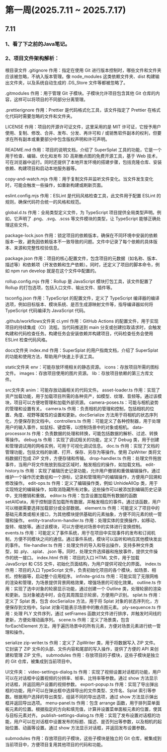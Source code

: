 # 第一周(2025.7.11 ~ 2025.7.17)
## 7.11

### 1、看了下之前的Java笔记。

### 2、项目文件架构解析：

根目录文件
.gitignore
作用：指定在使用 Git 进行版本控制时，哪些文件和文件夹应该被忽略，不纳入版本管理。像 node_modules 这类依赖文件夹、dist 构建输出文件夹，以及系统自动生成的 .DS_Store 文件等都被忽略了。

.gitmodules
作用：用于管理 Git 子模块。子模块允许项目包含其他 Git 仓库的内容，这样可以将项目的不同部分分离管理。

.prettierignore
作用：Prettier 是代码格式化工具，该文件指定了 Prettier 在格式化代码时需要忽略的文件和文件夹。

LICENSE
作用：项目的开源许可证文件，这里采用的是 MIT 许可证，它授予用户使用、复制、修改、合并、发布、分发、再许可和 / 或销售软件副本的权利，但要求在所有副本或重要部分中包含版权声明和许可声明。

README.md
作用：项目的说明文档，介绍了 SuperSplat 工具的功能，它是一个用于检查、编辑、优化和发布 3D 高斯散点图的免费开源工具，基于 Web 技术，可在浏览器中运行。同时还提供了本地开发环境的搭建步骤，包括克隆仓库、安装依赖、构建项目和启动本地服务器等。

copy-and-watch.mjs
作用：用于复制文件并监听文件变化。当文件发生变化时，可能会触发一些操作，如重新构建或刷新页面。

eslint.config.mjs
作用：ESLint 是代码风格检查工具，此文件用于配置 ESLint 的规则，确保代码符合统一的风格和规范。

global.d.ts
作用：全局类型定义文件，为 TypeScript 项目提供全局类型声明。例如，它声明了 .png、.svg、.scss 等文件模块的类型，让 TypeScript 能够正确处理这些文件。

package-lock.json
作用：锁定项目的依赖版本，确保在不同环境中安装的依赖版本一致，避免因依赖版本不一致导致的问题。文件中记录了每个依赖的具体版本、来源和完整性校验信息。

package.json
作用：项目的核心配置文件，包含项目的元数据（如名称、版本、描述等）和依赖项（开发依赖和生产依赖）。同时，还定义了项目的脚本命令，例如 npm run develop 就是在这个文件中配置的。

rollup.config.mjs
作用：Rollup 是 JavaScript 模块打包工具，该文件配置了 Rollup 的打包选项，包括入口文件、输出文件、插件等。

tsconfig.json
作用：TypeScript 的配置文件，定义了 TypeScript 编译器的编译选项，例如目标版本、模块系统、是否生成源映射文件等，指导编译器如何将 TypeScript 代码编译为 JavaScript 代码。




.github/workflows文件夹
ci.yml
作用：GitHub Actions 的配置文件，用于实现项目的持续集成（CI）流程。当代码推送到 main 分支或创建拉取请求时，会触发构建和代码检查任务。构建任务会安装依赖并构建项目，代码检查任务会使用 ESLint 检查代码风格。

docs文件夹
index.md
作用：SuperSplat 的用户指南文档，介绍了 SuperSplat 的功能和使用方法，帮助用户快速上手该工具。

static文件夹
env：可能存放环境相关的静态资源。
icons：存放项目所需的图标文件。
images：存放项目使用的图片资源。
lib：存放项目依赖的第三方库文件。

src文件夹
anim：可能存放动画相关的代码文件。
asset-loader.ts
作用：实现了资产加载功能，用于加载项目所需的各种资产，如模型、纹理、音频等。通过该模块，项目可以方便地管理和加载外部资源。
camera-poses.ts：可能与相机姿势的管理和设置有关。
camera.ts
作用：负责相机的管理和控制，包括相机的位置、角度、视野等属性的设置和更新。docSerialize 方法用于将相机的状态序列化，方便保存到文档中。
controllers.ts
作用：可能定义了各种控制器，用于处理用户的输入事件，如鼠标、键盘等，以控制场景中的对象或相机。
data-processor.ts
作用：负责数据的处理和转换，可能包括数据的解析、过滤、转换等操作。
debug.ts
作用：实现了调试相关的功能，定义了 Debug 类，用于创建和管理调试用的网格实例，可用于可视化调试信息。
doc.ts
作用：实现了文档的管理功能，包括文档的新建、打开、保存、另存为等操作。使用 ZipWriter 类将文档数据打包成 ZIP 文件，方便存储和传输。
drop-handler.ts
作用：处理文件拖放事件，当用户将文件拖放到指定区域时，触发相应的操作，如加载文档。
edit-history.ts
作用：实现了编辑历史记录功能，允许用户撤销和重做编辑操作。通过维护一个操作历史数组和一个游标，记录和管理用户的编辑操作，方便用户回溯和修改操作。
edit-ops.ts
作用：定义了编辑操作类，例如 UnhideAllOp 类，用于实现特定的编辑操作，如取消隐藏所有对象。这些操作可以被添加到编辑历史记录中，支持撤销和重做。
editor.ts
作用：包含设置加载所有数据的函数 setAllData，用于控制是否加载所有数据，并触发相应的事件。通过该函数，用户可以根据需要选择加载部分或全部数据。
element.ts
作用：可能定义了项目中的基础元素类或相关接口，为其他模块提供基础的元素抽象，方便不同元素的统一管理和操作。
entity-transform-handler.ts
作用：处理实体的变换操作，如移动、旋转、缩放等。通过该模块，可以方便地对场景中的实体进行变换控制。
events.ts
作用：可能定义了事件系统，用于在项目中实现事件的发布和订阅机制，方便不同模块之间的通信。通过事件系统，模块可以监听和响应其他模块发出的事件。
file-handler.ts
作用：处理文件的导入和导出操作，支持多种文件类型，如 .ply、.splat、.json 等。同时，处理文件选择器和拖放事件，提供文件操作的统一接口。
index.html
作用：项目的入口 HTML 文件，用于加载 JavaScript 和 CSS 文件，初始化页面结构，为用户提供可视化的界面。
index.ts
作用：项目的入口 TypeScript 文件，负责初始化项目的各个模块，如场景、相机、控制器等，启动整个应用程序。
infinite-grid.ts
作用：可能实现了无限网格的渲染和管理，为场景提供背景网格效果，增强场景的可视化效果。
outline.ts
作用：实现了选中对象的轮廓显示功能，通过创建一个 Outline 类，处理轮廓的渲染和更新。当对象被选中时，会在其周围显示轮廓，方便用户识别。
splat.ts
作用：定义了 Splat 类，包含 docSerialize 方法，用于将 Splat 对象的状态序列化，方便保存到文档中。Splat 对象可能表示场景中的散点图元素。
ply-sequence.ts
作用：处理 PLY 文件序列，通过 setFrames 函数对文件进行排序，并触发时间线的更新，方便处理动画序列。
scene.ts
作用：定义了场景类，包含 forEachElement 方法，用于遍历场景中的所有元素，方便对场景元素进行统一管理和操作。

serialize
zip-writer.ts
作用：定义了 ZipWriter 类，用于将数据写入 ZIP 文件。它封装了 ZIP 文件的头部、文件内容和尾部的写入操作，提供了方便的 API 来创建和管理 ZIP 文件。
submodules
作用：存放项目的子模块，这些子模块是独立的 Git 仓库，被集成到当前项目中。

UI文件夹：
video-settings-dialog.ts
作用：实现了视频设置对话框的功能，用户可以在对话框中设置视频的分辨率、帧率、比特率等参数。通过 show 方法显示对话框，并返回用户设置的视频参数。
export-popup.ts
作用：实现了导出弹出框的功能，用户可以在弹出框中选择导出的文件类型、文件名、Splat 索引等参数。根据用户选择的导出类型，组装不同的导出选项，通过 show 方法显示弹出框并返回导出选项。
menu-panel.ts
作用：包含 arrange 函数，用于排列菜单面板元素的位置。根据指定的方向和填充值，计算并设置菜单面板元素的位置，使其与目标元素对齐。
publish-settings-dialog.ts
作用：实现了发布设置对话框的功能，用户可以在对话框中设置发布的标题、描述、是否列出等参数，以及相机的起始位置、动画等设置。通过 show 方法显示对话框，并返回发布设置参数。

submodules
作用：存放项目的子模块，这些子模块是独立的 Git 仓库，被集成到当前项目中，方便项目复用其他项目的代码和功能。

